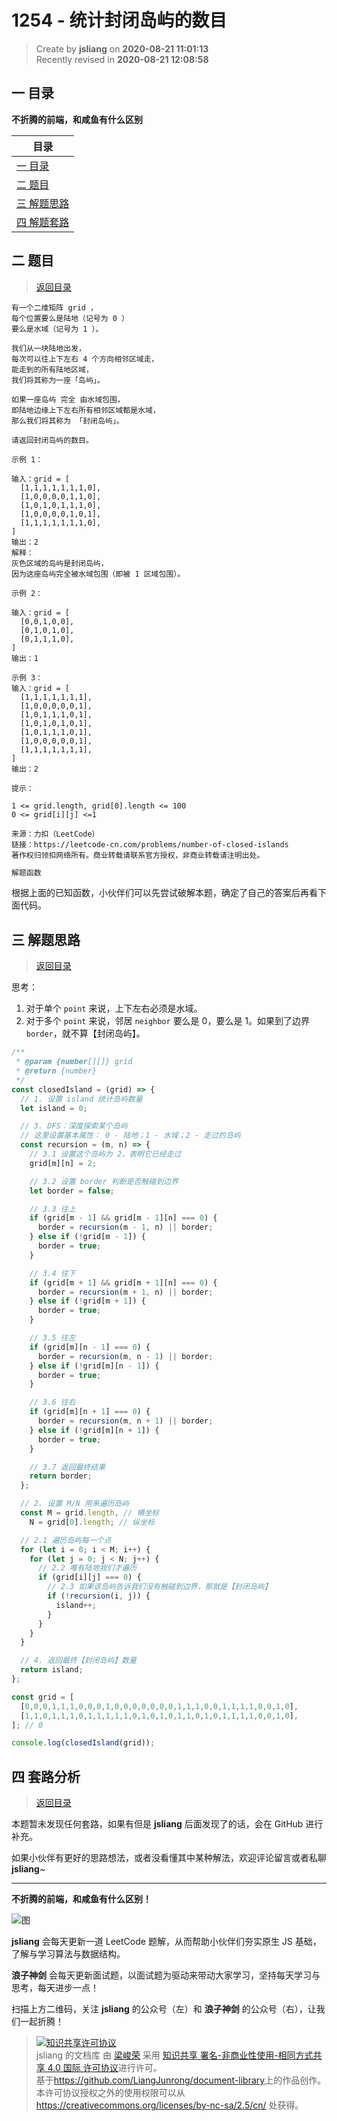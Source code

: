 1254 - 统计封闭岛屿的数目
===

> Create by **jsliang** on **2020-08-21 11:01:13**  
> Recently revised in **2020-08-21 12:08:58**

## <a name="chapter-one" id="chapter-one"></a>一 目录

**不折腾的前端，和咸鱼有什么区别**

| 目录 |
| --- |
| [一 目录](#chapter-one) |
| <a name="catalog-chapter-two" id="catalog-chapter-two"></a>[二 题目](#chapter-two) |
| <a name="catalog-chapter-three" id="catalog-chapter-three"></a>[三 解题思路](#chapter-three) |
| <a name="catalog-chapter-four" id="catalog-chapter-four"></a>[四 解题套路](#chapter-four) |

## <a name="chapter-two" id="chapter-two"></a>二 题目

> [返回目录](#chapter-one)

```
有一个二维矩阵 grid ，
每个位置要么是陆地（记号为 0 ）
要么是水域（记号为 1 ）。

我们从一块陆地出发，
每次可以往上下左右 4 个方向相邻区域走，
能走到的所有陆地区域，
我们将其称为一座「岛屿」。

如果一座岛屿 完全 由水域包围，
即陆地边缘上下左右所有相邻区域都是水域，
那么我们将其称为 「封闭岛屿」。

请返回封闭岛屿的数目。

示例 1：

输入：grid = [
  [1,1,1,1,1,1,1,0],
  [1,0,0,0,0,1,1,0],
  [1,0,1,0,1,1,1,0],
  [1,0,0,0,0,1,0,1],
  [1,1,1,1,1,1,1,0],
]
输出：2
解释：
灰色区域的岛屿是封闭岛屿，
因为这座岛屿完全被水域包围（即被 1 区域包围）。

示例 2：

输入：grid = [
  [0,0,1,0,0],
  [0,1,0,1,0],
  [0,1,1,1,0],
]
输出：1

示例 3：
输入：grid = [
  [1,1,1,1,1,1,1],
  [1,0,0,0,0,0,1],
  [1,0,1,1,1,0,1],
  [1,0,1,0,1,0,1],
  [1,0,1,1,1,0,1],
  [1,0,0,0,0,0,1],
  [1,1,1,1,1,1,1],
]
输出：2

提示：

1 <= grid.length, grid[0].length <= 100
0 <= grid[i][j] <=1

来源：力扣（LeetCode）
链接：https://leetcode-cn.com/problems/number-of-closed-islands
著作权归领扣网络所有。商业转载请联系官方授权，非商业转载请注明出处。
```

```js
解题函数
```

根据上面的已知函数，小伙伴们可以先尝试破解本题，确定了自己的答案后再看下面代码。

## <a name="chapter-three" id="chapter-three"></a>三 解题思路

> [返回目录](#chapter-one)

思考：

1. 对于单个 `point` 来说，上下左右必须是水域。
2. 对于多个 `point` 来说，邻居 `neighbor` 要么是 0，要么是 1。如果到了边界 `border`，就不算【封闭岛屿】。

```js
/**
 * @param {number[][]} grid
 * @return {number}
 */
const closedIsland = (grid) => {
  // 1. 设置 island 统计岛屿数量
  let island = 0;

  // 3. DFS：深度探索某个岛屿
  // 这里设置基本属性： 0 - 陆地；1 - 水域；2 - 走过的岛屿
  const recursion = (m, n) => {
    // 3.1 设置这个岛屿为 2，表明它已经走过
    grid[m][n] = 2;

    // 3.2 设置 border 判断是否触碰到边界
    let border = false;

    // 3.3 往上
    if (grid[m - 1] && grid[m - 1][n] === 0) {
      border = recursion(m - 1, n) || border;
    } else if (!grid[m - 1]) {
      border = true;
    }

    // 3.4 往下
    if (grid[m + 1] && grid[m + 1][n] === 0) {
      border = recursion(m + 1, n) || border;
    } else if (!grid[m + 1]) {
      border = true;
    }

    // 3.5 往左
    if (grid[m][n - 1] === 0) {
      border = recursion(m, n - 1) || border;
    } else if (!grid[m][n - 1]) {
      border = true;
    }

    // 3.6 往右
    if (grid[m][n + 1] === 0) {
      border = recursion(m, n + 1) || border;
    } else if (!grid[m][n + 1]) {
      border = true;
    }

    // 3.7 返回最终结果
    return border;
  };

  // 2. 设置 M/N 用来遍历岛屿
  const M = grid.length, // 横坐标
    N = grid[0].length; // 纵坐标

  // 2.1 遍历岛屿每一个点
  for (let i = 0; i < M; i++) {
    for (let j = 0; j < N; j++) {
      // 2.2 唯有陆地我们才遍历
      if (grid[i][j] === 0) {
        // 2.3 如果该岛屿告诉我们没有触碰到边界，那就是【封闭岛屿】
        if (!recursion(i, j)) {
          island++;
        }
      }
    }
  }

  // 4. 返回最终【封闭岛屿】数量
  return island;
};

const grid = [
  [0,0,0,1,1,1,0,0,0,1,0,0,0,0,0,0,0,1,1,1,0,0,1,1,1,1,0,0,1,0],
  [1,1,0,1,1,1,0,1,1,1,1,1,0,1,0,1,0,1,1,0,1,0,1,1,1,1,0,0,1,0],
]; // 0

console.log(closedIsland(grid));
```

## <a name="chapter-four" id="chapter-four"></a>四 套路分析

> [返回目录](#chapter-one)

本题暂未发现任何套路，如果有但是 **jsliang** 后面发现了的话，会在 GitHub 进行补充。

如果小伙伴有更好的思路想法，或者没看懂其中某种解法，欢迎评论留言或者私聊 **jsliang**~

---

**不折腾的前端，和咸鱼有什么区别！**

![图](https://github.com/LiangJunrong/document-library/blob/master/public-repertory/img/z-index-small.png?raw=true)

**jsliang** 会每天更新一道 LeetCode 题解，从而帮助小伙伴们夯实原生 JS 基础，了解与学习算法与数据结构。

**浪子神剑** 会每天更新面试题，以面试题为驱动来带动大家学习，坚持每天学习与思考，每天进步一点！

扫描上方二维码，关注 **jsliang** 的公众号（左）和 **浪子神剑** 的公众号（右），让我们一起折腾！

> <a rel="license" href="http://creativecommons.org/licenses/by-nc-sa/4.0/"><img alt="知识共享许可协议" style="border-width:0" src="https://i.creativecommons.org/l/by-nc-sa/4.0/88x31.png" /></a><br /><span xmlns:dct="http://purl.org/dc/terms/" property="dct:title">jsliang 的文档库</span> 由 <a xmlns:cc="http://creativecommons.org/ns#" href="https://github.com/LiangJunrong/document-library" property="cc:attributionName" rel="cc:attributionURL">梁峻荣</a> 采用 <a rel="license" href="http://creativecommons.org/licenses/by-nc-sa/4.0/">知识共享 署名-非商业性使用-相同方式共享 4.0 国际 许可协议</a>进行许可。<br />基于<a xmlns:dct="http://purl.org/dc/terms/" href="https://github.com/LiangJunrong/document-library" rel="dct:source">https://github.com/LiangJunrong/document-library</a>上的作品创作。<br />本许可协议授权之外的使用权限可以从 <a xmlns:cc="http://creativecommons.org/ns#" href="https://creativecommons.org/licenses/by-nc-sa/2.5/cn/" rel="cc:morePermissions">https://creativecommons.org/licenses/by-nc-sa/2.5/cn/</a> 处获得。